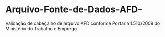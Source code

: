 Arquivo-Fonte-de-Dados-AFD-
===========================

Validação de cabeçalho de arquivo AFD conforme Portaria 1.510/2009 do Ministério do Trabalho e Emprego.